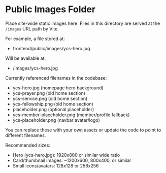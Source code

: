 # Public Images Folder

Place site-wide static images here. Files in this directory are served at the `/images` URL path by Vite.

For example, a file stored at:

- frontend/public/images/ycs-hero.jpg

Will be available at:

- /images/ycs-hero.jpg

Currently referenced filenames in the codebase:

- ycs-hero.jpg (homepage hero background)
- ycs-prayer.png (old home section)
- ycs-service.png (old home section)
- ycs-fellowship.png (old home section)
- placeholder.png (optional placeholder)
- ycs-member-placeholder.png (member/profile fallback)
- ycs-placeholder.png (navbar avatar/logo)

You can replace these with your own assets or update the code to point to different filenames.

Recommended sizes:
- Hero (ycs-hero.jpg): 1920x800 or similar wide ratio
- Card/thumbnail images: ~1200x600, 800x400, or similar
- Small icons/avatars: 128x128 or 256x256
